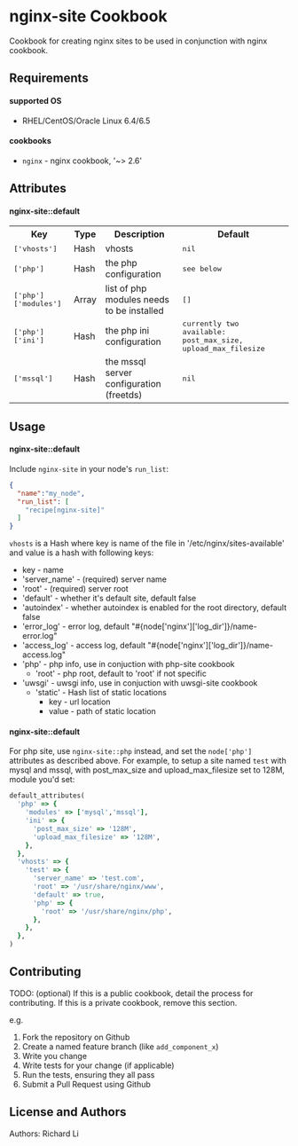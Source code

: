 nginx-site Cookbook
===================
Cookbook for creating nginx sites to be used in conjunction with nginx cookbook. 

Requirements
------------

#### supported OS
- RHEL/CentOS/Oracle Linux 6.4/6.5

#### cookbooks
- `nginx` - nginx cookbook, '~> 2.6'

Attributes
----------

#### nginx-site::default
<table>
  <tr>
    <th>Key</th>
    <th>Type</th>
    <th>Description</th>
    <th>Default</th>
  </tr>
  <tr>
    <td><tt>['vhosts']</tt></td>
    <td>Hash</td>
    <td>vhosts</td>
    <td><tt>nil</tt></td>
  </tr>
  <tr>
    <td><tt>['php']</tt></td>
    <td>Hash</td>
    <td>the php configuration</td>
    <td><tt>see below</tt></td>
  </tr>
  <tr>
    <td><tt>['php']['modules']</tt></td>
    <td>Array</td>
    <td>list of php modules needs to be installed</td>
    <td><tt>[]</tt></td>
  </tr>
  <tr>
    <td><tt>['php']['ini']</tt></td>
    <td>Hash</td>
    <td>the php ini configuration</td>
    <td><tt>currently two available: post_max_size, upload_max_filesize</tt></td>
  </tr>
  <tr>
    <td><tt>['mssql']</tt></td>
    <td>Hash</td>
    <td>the mssql server configuration (freetds)</td>
    <td><tt>nil</tt></td>
  </tr>

</table>

Usage
-----
#### nginx-site::default

Include `nginx-site` in your node's `run_list`:

```json
{
  "name":"my_node",
  "run_list": [
    "recipe[nginx-site]"
  ]
}
```

`vhosts` is a Hash where key is name of the file in '/etc/nginx/sites-available' and value is a hash with following keys:

- key - name
- 'server_name' - (required) server name
- 'root' - (required) server root
- 'default' - whether it's default site, default false
- 'autoindex' - whether autoindex is enabled for the root directory, default false
- 'error_log' - error log, default "#{node['nginx']['log_dir']}/name-error.log"
- 'access_log' - access log, default "#{node['nginx']['log_dir']}/name-access.log"
- 'php' - php info, use in conjuction with php-site cookbook
  - 'root' - php root, default to 'root' if not specific
- 'uwsgi' - uwsgi info, use in conjuction with uwsgi-site cookbook
  - 'static' - Hash list of static locations
    - key - url location
    - value - path of static location

#### nginx-site::default

For php site, use `nginx-site::php` instead, and set the `node['php']` attributes as described above. For example, to setup a site named `test` with mysql and mssql, with post_max_size and upload_max_filesize set to 128M, module you'd set:

```ruby
default_attributes(
  'php' => {
    'modules' => ['mysql','mssql'],
    'ini' => {
      'post_max_size' => '128M',
      'upload_max_filesize' => '128M',
    },
  },
  'vhosts' => {
    'test' => {
      'server_name' => 'test.com',
      'root' => '/usr/share/nginx/www',
      'default' => true,
      'php' => {
        'root' => '/usr/share/nginx/php',
      },
    },
  },
)
```

Contributing
------------
TODO: (optional) If this is a public cookbook, detail the process for contributing. If this is a private cookbook, remove this section.

e.g.
1. Fork the repository on Github
2. Create a named feature branch (like `add_component_x`)
3. Write you change
4. Write tests for your change (if applicable)
5. Run the tests, ensuring they all pass
6. Submit a Pull Request using Github

License and Authors
-------------------
Authors: Richard Li
